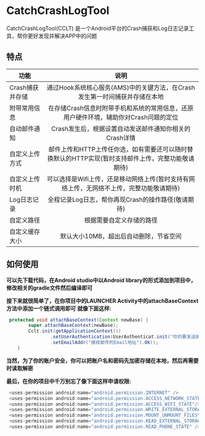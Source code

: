 # CatchCrashLogTool
CatchCrashLogTool(CCLT) 是一个Android平台的Crash捕获和Log日志记录工具，帮你更好发现并解决APP中的问题

## 特点
| 功能          | 说明          | 
| ------------- |:-------------:|
| Crash捕获并存储|通过Hook系统核心服务(AMS)中的关键方法，在Crash发生第一时间捕获并存储在本地|
| 附带常用信息|在存储Crash信息时附带手机和系统的常用信息，还原用户硬件环境，辅助你对Crash问题的定位|
| 自动邮件通知|Crash发生后，根据设置自动发送邮件通知你相关的Crash详情| 
| 自定义上传方式|邮件上传和HTTP上传任你选，如有需要还可以随时替换默认的HTTP实现(暂时支持邮件上传，完整功能敬请期待)|
| 自定义上传时机|可以选择是Wifi上传，还是移动网络上传(暂时支持有网络上传，无网络不上传，完整功能敬请期待)|
| Log日志记录|全程记录Log日志，帮你再现Crash的操作路径(敬请期待)|
| 自定义路径|根据需要自定义存储的路径|
| 自定义缓存大小|默认大小10MB，超出后自动删除，节省空间|


## 如何使用
**可以先下载代码，在Android studio中以Android library的形式添加到项目中，修改相关的gradle文件然后编译即可**

**接下来就很简单了，在你项目中的LAUNCHER Activity中的attachBaseContext方法中添加一个链式调用即可**
**就像下面这样:**
```java
 protected void attachBaseContext(Context newBase) {
        super.attachBaseContext(newBase);
        Cclt.init(getApplicationContext())
                .setUserAuthentication(UserAuthenticat.init("你的要发送邮件的账户地址","账户密码","发送邮件的服务器主机名","端口(int)","是否使用SSL(boolean)"))
                .setEmailAddr("接收邮件的Email地址").Ok();
    }
```
**当然，为了你的账户安全，你可以把账户名和密码先加密存储在本地，然后再需要时读取解密**

**最后，在你的项目中千万别忘了像下面这样申请权限:**
```java
 <uses-permission android:name="android.permission.INTERNET" />
 <uses-permission android:name="android.permission.ACCESS_NETWORK_STATE"/>
 <uses-permission android:name="android.permission.ACCESS_WIFI_STATE"/>
 <uses-permission android:name="android.permission.WRITE_EXTERNAL_STORAGE" />
 <uses-permission android:name="android.permission.MOUNT_UNMOUNT_FILESYSTEMS" />
 <uses-permission android:name="android.permission.READ_EXTERNAL_STORAGE" />
 <uses-permission android:name="android.permission.READ_PHONE_STATE" />
```
